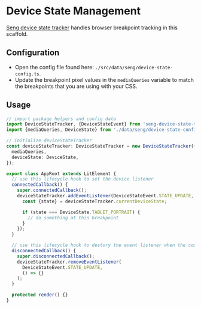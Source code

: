 # Device State Management

[Seng device state tracker](https://github.com/mediamonks/seng-device-state-tracker) handles browser breakpoint tracking in this scaffold.

## Configuration

- Open the config file found here: `./src/data/seng/device-state-config.ts`.
- Update the breakpoint pixel values in the `mediaQueries` variable to match the breakpoints that you are using with your CSS.

## Usage

```typescript
// import package helpers and config data
import DeviceStateTracker, {DeviceStateEvent} from 'seng-device-state-tracker';
import {mediaQueries, DeviceState} from './data/seng/device-state-config';

// initialize deviceStateTracker
const deviceStateTracker: DeviceStateTracker = new DeviceStateTracker({
  mediaQueries,
  deviceState: DeviceState,
});

export class AppRoot extends LitElement {
  // use this lifecycle hook to set the device listener
  connectedCallback() {
    super.connectedCallback();
    deviceStateTracker.addEventListener(DeviceStateEvent.STATE_UPDATE, () => {
      const {state} = deviceStateTracker.currentDeviceState;

      if (state === DeviceState.TABLET_PORTRAIT) {
        // do something at this breakpoint
      }
    });
  }

  // use this lifecycle hook to destory the event listener when the component is unmounted
  disconnectedCallback() {
    super.disconnectedCallback();
    deviceStateTracker.removeEventListener(
      DeviceStateEvent.STATE_UPDATE,
      () => {}
    );
  }

  protected render() {}
}
```
